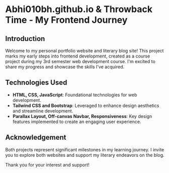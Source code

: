 # Abhi010bh.github.io & Throwback Time - My Frontend Journey

## Introduction
Welcome to my personal portfolio website and literary blog site! This project marks my early steps into frontend development, created as a course project during my 3rd semester web development course. I'm excited to share my progress and showcase the skills I've acquired.

## Technologies Used
- **HTML, CSS, JavaScript**: Foundational technologies for web development.
- **Tailwind CSS and Bootstrap**: Leveraged to enhance design aesthetics and streamline development.
- **Parallax Layout, Off-canvas Navbar, Responsiveness**: Key design features implemented to create an engaging user experience.

## Acknowledgement
Both projects represent significant milestones in my learning journey. I invite you to explore both websites and support my literary endeavors on the blog.

Thank you for your interest and support!
